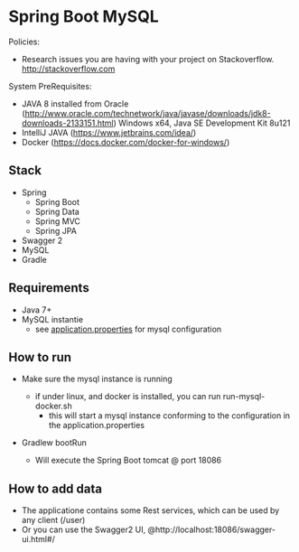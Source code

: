 # Spring Boot MySQL

Policies:
- Research issues you are having with your project on Stackoverflow.
http://stackoverflow.com

System PreRequisites:
- JAVA 8 installed from Oracle (http://www.oracle.com/technetwork/java/javase/downloads/jdk8-downloads-2133151.html) Windows x64, Java SE Development Kit 8u121
- IntelliJ JAVA (https://www.jetbrains.com/idea/)
- Docker (https://docs.docker.com/docker-for-windows/)

## Stack
* Spring
  * Spring Boot 
  * Spring Data
  * Spring MVC
  * Spring JPA
* Swagger 2
* MySQL
* Gradle

## Requirements
* Java 7+
* MySQL instantie
  * see [application.properties](src/main/resources/application.properties) for mysql configuration
  
## How to run
* Make sure the mysql instance is running
  * if under linux, and docker is installed, you can run run-mysql-docker.sh
    * this will start a mysql instance conforming to the configuration in the application.properties 
    
* Gradlew bootRun
  * Will execute the Spring Boot tomcat @ port 18086

## How to add data
* The applicatione contains some Rest services, which can be used by any client (/user)
* Or you can use the Swagger2 UI, @http://localhost:18086/swagger-ui.html#/
